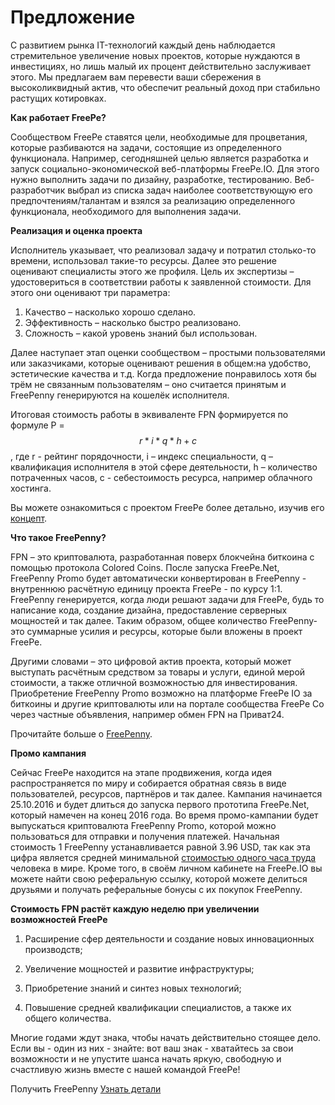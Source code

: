 # Предложение


С развитием рынка IT-технологий каждый день наблюдается стремительное увеличение новых проектов, которые нуждаются в инвестициях, но лишь малый их процент действительно заслуживает этого. Мы предлагаем вам перевести ваши сбережения в высоколиквидный актив, что обеспечит реальный доход при стабильно растущих котировках.

**Как работает FreePe?**

Сообществом FreePe ставятся цели, необходимые для процветания, которые разбиваются на задачи, состоящие из определенного функционала. Например, сегодняшней целью является разработка и запуск социально-экономической веб-платформы FreePe.IO. Для этого нужно выполнить задачи по дизайну, разработке, тестированию. Веб-разработчик выбрал из списка задач наиболее соответствующую его предпочтениям/талантам и взялся за реализацию определенного функционала, необходимого для выполнения задачи.

**Реализация и оценка проекта**

Исполнитель указывает, что реализовал задачу и потратил столько-то времени, использовал такие-то ресурсы. Далее это решение оценивают специалисты этого же профиля. Цель их экспертизы – удостовериться в соответствии работы к заявленной стоимости. Для этого они оценивают три параметра:
1. Качество – насколько хорошо сделано.
2. Эффективность – насколько быстро реализовано.
3. Сложность – какой уровень знаний был использован.

Далее наступает этап оценки сообществом – простыми пользователями или заказчиками, которые оценивают решения в общем:на удобство, эстетические качества и т.д. Когда предложение понравилось хотя бы трём не связанным пользователям – оно считается принятым и FreePenny генерируются на кошелёк исполнителя.

Итоговая стоимость работы в эквиваленте FPN формируется по формуле P = $$r*i*q*h + c$$, где r - рейтинг порядочности, i – индекс специальности, q – квалификация исполнителя в этой сфере деятельности, h – количество потраченных часов, с - себестоимость ресурса, например облачного хостинга.

Вы можете ознакомиться с проектом FreePe более детально, изучив его [концепт](http://freepe.info/ru/concept.html).

**Что такое FreePenny?**

FPN – это криптовалюта, разработанная поверх блокчейна биткоина с помощью протокола Colored Coins. После запуска FreePe.Net, FreePenny Promo будет автоматически конвертирован в FreePenny - внутреннюю расчётную единицу проекта FreePe - по курсу 1:1. FreePenny генерируется, когда люди решают задачи для FreePe, будь то написание кода, создание дизайна, предоставление серверных мощностей и так далее. Таким образом, общее количество FreePenny- это суммарные усилия и ресурсы, которые были вложены в проект FreePe.

Другими словами – это цифровой актив проекта, который может выступать расчётным средством за товары и услуги, единой мерой стоимости, а также отличной возможностью для инвестирования. Приобретение FreePenny Promo возможно на платформе FreePe IO за биткоины и другие криптовалюты или на портале сообщества FreePe Co через частные объявления, например обмен FPN на Приват24.

Прочитайте больше о [FreePenny](https://freepe.info/ru/generatsiya.html).

**Промо кампания**

Сейчас FreePe находится на этапе продвижения, когда идея распространяется по миру и собирается обратная связь в виде пользователей, ресурсов, партнёров и так далее. Кампания начинается 25.10.2016 и будет длиться до запуска первого прототипа FreePe.Net, который намечен на конец 2016 года. Во время промо-кампании будет выпускаться криптовалюта FreePenny Promo, которой можно пользоваться для отправки и получения платежей. Начальная стоимость 1 FreePenny устанавливается равной 3.96 USD, так как эта цифра является средней минимальной [стоимостью одного часа труда](https://docs.google.com/spreadsheets/d/1qJUdpg92HsaAt8gsHROI2laoGqZe-Heo2fxZcWoDVgY/edit?usp=drive_web) человека в мире. Кроме того, в своём личном кабинете на FreePe.IO вы можете найти свою реферальную ссылку, которой можете делиться друзьями и получать реферальные бонусы с их покупок FreePenny.


**Стоимость FPN растёт каждую неделю при увеличении возможностей FreePe**

1. Расширение сфер деятельности и создание новых инновационных производств;

2. Увеличение мощностей и развитие инфраструктуры;

3. Приобретение знаний и синтез новых технологий;

4. Повышение средней квалификации специалистов, а также их общего количества.


Многие годами ждут знака, чтобы начать действительно стоящее дело. Если вы - один из них - знайте: вот ваш знак - хватайтесь за свои возможности и не упустите шанса начать яркую, свободную и счастливую жизнь вместе с нашей командой FreePe! 

Получить FreePenny               [Узнать детали](https://freepe.info/ru/generatsiya.html)